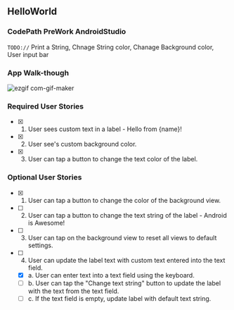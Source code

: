 ## HelloWorld

### CodePath PreWork AndroidStudio
`TODO://` Print a String, Chnage String color, Chanage Background color, User input bar

### App Walk-though

![ezgif com-gif-maker](https://user-images.githubusercontent.com/54847601/185939412-3af11e72-c40d-4112-8839-0a74c4b1bd8e.gif)


### Required User Stories
- [X] 1. User sees custom text in a label - Hello from {name}!
- [X] 2. User see's custom background color.
- [X] 3. User can tap a button to change the text color of the label.

### Optional User Stories
- [X] 1. User can tap a button to change the color of the background view.  
- [ ] 2. User can tap a button to change the text string of the label - Android is Awesome!  
- [ ] 3. User can tap on the background view to reset all views to default settings.  
- [ ] 4. User can update the label text with custom text entered into the text field.  
   - [X] a. User can enter text into a text field using the keyboard.  
   - [ ] b. User can tap the "Change text string" button to update the label with the text from the text field.  
   - [ ] c. If the text field is empty, update label with default text string.  
